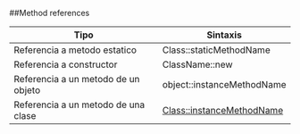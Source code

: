 ##Method references

|  Tipo                                |  Sintaxis                  |
|--------------------------------------|--------------------------- |
|  Referencia a metodo estatico        | Class::staticMethodName    |
|  Referencia a constructor            | ClassName::new             |
|  Referencia a un metodo de un objeto | object::instanceMethodName |
|  Referencia a un metodo de una clase | [Class::instanceMethodName](http://moandjiezana.com/blog/2014/understanding-method-references/) |
<!-- .element: class="fragment" -->
